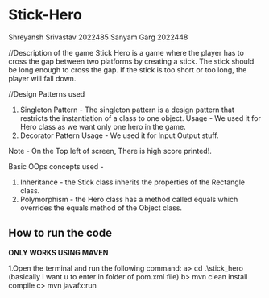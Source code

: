 # Stick-Hero
Shreyansh Srivastav 2022485
Sanyam Garg 2022448

//Description of the game
Stick Hero is a game where the player has to cross the gap between two platforms by creating a stick.
The stick should be long enough to cross the gap.
If the stick is too short or too long, the player will fall down.

//Design Patterns used
1. Singleton Pattern - The singleton pattern is a design pattern that restricts the instantiation of a class to one object.
Usage - We used it for Hero class as we want only one hero in the game.
2. Decorator Pattern
Usage - We used it for Input Output stuff.

Note - On the Top left of screen, There is high score printed!.

Basic OOps concepts used -
1. Inheritance - the Stick class inherits the properties of the Rectangle class.
2. Polymorphism - the Hero class has a method called equals which overrides the equals method of the Object class.


## How to run the code

**ONLY WORKS USING MAVEN**


1.Open the terminal and run the following command:
a> cd .\stick_hero (basically i want u to enter in folder of pom.xml file)
b> mvn clean install compile
c> mvn javafx:run
